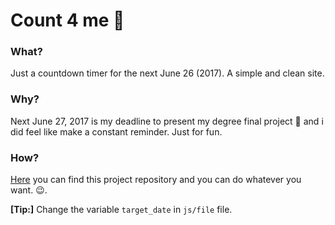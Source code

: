 Count 4 me :date:
============

### What?

Just a countdown timer for the next June 26 (2017). A simple and clean site.

### Why?

Next June 27, 2017 is my deadline to present my degree final project :notebook: and i did feel like make a constant reminder. Just for fun.

### How?

[Here](http://mikone117.github.io) you can find this project repository and you can do whatever you want. :wink:.

**[Tip:]** Change the variable ``target_date`` in ``js/file`` file.
